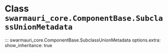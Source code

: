 # Class `swarmauri_core.ComponentBase.SubclassUnionMetadata`

::: swarmauri_core.ComponentBase.SubclassUnionMetadata
    options.extra:
      show_inheritance: true

